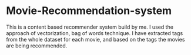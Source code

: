 # Movie-Recommendation-system
This is a content based recommender system build by me. I used the approach of vectorization, bag of words technique. I have extracted tags from the whole dataset for each movie, and based on the tags the movies are being recommended.
